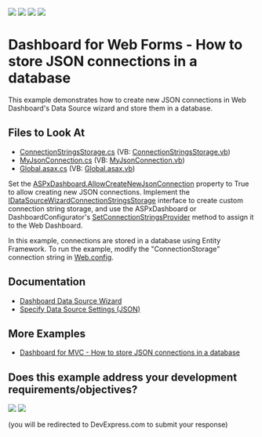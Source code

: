<!-- default badges list -->
![](https://img.shields.io/endpoint?url=https://codecentral.devexpress.com/api/v1/VersionRange/223372590/19.2.5%2B)
[![](https://img.shields.io/badge/Open_in_DevExpress_Support_Center-FF7200?style=flat-square&logo=DevExpress&logoColor=white)](https://supportcenter.devexpress.com/ticket/details/T835184)
[![](https://img.shields.io/badge/📖_How_to_use_DevExpress_Examples-e9f6fc?style=flat-square)](https://docs.devexpress.com/GeneralInformation/403183)
[![](https://img.shields.io/badge/💬_Leave_Feedback-feecdd?style=flat-square)](#does-this-example-address-your-development-requirementsobjectives)
<!-- default badges end -->

# Dashboard for Web Forms - How to store JSON connections in a database

This example demonstrates how to create new JSON connections in Web Dashboard's Data Source wizard and store them in a database.

<!-- default file list -->
## Files to Look At

* [ConnectionStringsStorage.cs](./CS/DXWebApplication21/ConnectionStringsStorage.cs) (VB: [ConnectionStringsStorage.vb](./VB/DXWebApplication21/ConnectionStringsStorage.vb))
* [MyJsonConnection.cs](./CS/DXWebApplication21/MyJsonConnection.cs) (VB: [MyJsonConnection.vb](./VB/DXWebApplication21/MyJsonConnection.vb))
* [Global.asax.cs](./CS/DXWebApplication21/Global.asax.cs) (VB: [Global.asax.vb](./VB/DXWebApplication21/Global.asax.vb))
<!-- default file list end -->

Set the [ASPxDashboard.AllowCreateNewJsonConnection](https://docs.devexpress.com/Dashboard/DevExpress.DashboardWeb.ASPxDashboard.AllowCreateNewJsonConnection) property to True to allow creating new JSON connections. Implement the [IDataSourceWizardConnectionStringsStorage](https://docs.devexpress.com/Dashboard/DevExpress.DashboardWeb.IDataSourceWizardConnectionStringsStorage) interface to create custom connection string storage, and use the ASPxDashboard or DashboardConfigurator's [SetConnectionStringsProvider](https://docs.devexpress.com/Dashboard/DevExpress.DashboardWeb.DashboardConfigurator.SetConnectionStringsProvider.overloads) method to assign it to the Web Dashboard.

In this example, connections are stored in a database using Entity Framework. To run the example, modify the "ConnectionStorage" connection string in [Web.config](./CS/DXWebApplication21/Web.config#L26).

## Documentation

- [Dashboard Data Source Wizard](https://docs.devexpress.com/Dashboard/117680/web-dashboard/ui-elements-and-customization/dialogs-and-wizards/dashboard-data-source-wizard)
- [Specify Data Source Settings (JSON)](https://docs.devexpress.com/Dashboard/401401/web-dashboard/ui-elements-and-customization/dialogs-and-wizards/dashboard-data-source-wizard/specify-data-source-settings-json)

## More Examples

- [Dashboard for MVC - How to store JSON connections in a database](https://github.com/DevExpress-Examples/mvc-dashboard-how-to-store-connections-in-database/)
<!-- feedback -->
## Does this example address your development requirements/objectives?

[<img src="https://www.devexpress.com/support/examples/i/yes-button.svg"/>](https://www.devexpress.com/support/examples/survey.xml?utm_source=github&utm_campaign=web-dashboard-how-to-store-json-connections-in-database&~~~was_helpful=yes) [<img src="https://www.devexpress.com/support/examples/i/no-button.svg"/>](https://www.devexpress.com/support/examples/survey.xml?utm_source=github&utm_campaign=web-dashboard-how-to-store-json-connections-in-database&~~~was_helpful=no)

(you will be redirected to DevExpress.com to submit your response)
<!-- feedback end -->
